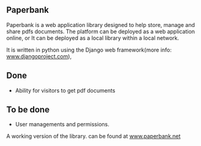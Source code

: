 ## Paperbank 

Paperbank is a web application library designed to help store, manage and share pdfs documents.
The platform can be deployed as a web application online, or It can be deployed as a local
library within a local network.

It is written in python using the Django web framework(more info: www.djangoproject.com),

## Done
* Ability for visitors to get pdf documents

## To be done
* User managements  and permissions.

A working version of the library. can be found at www.paperbank.net
